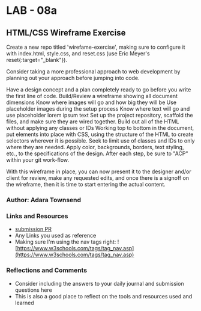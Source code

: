 # LAB - 08a

## HTML/CSS Wireframe Exercise

Create a new repo titled 'wirefame-exercise', making sure to configure it with index.html, style.css, and reset.css (use Eric Meyer's reset{:target="_blank"}).

Consider taking a more professional approach to web development by planning out your approach before jumping into code.

Have a design concept and a plan completely ready to go before you write the first line of code.
Build/Review a wireframe showing all document dimensions
Know where images will go and how big they will be
Use placeholder images during the setup process
Know where text will go and use placeholder lorem ipsum text
Set up the project repository, scaffold the files, and make sure they are wired together.
Build out all of the HTML without applying any classes or IDs
Working top to bottom in the document, put elements into place with CSS, using the structure of the HTML to create selectors wherever it is possible. Seek to limit use of classes and IDs to only where they are needed.
Apply color, backgrounds, borders, text styling, etc., to the specifications of the design.
After each step, be sure to "ACP" within your git work-flow.

With this wireframe in place, you can now present it to the designer and/or client for review, make any requested edits, and once there is a signoff on the wireframe, then it is time to start entering the actual content.

### Author: Adara Townsend

### Links and Resources
* [submission PR](http://xyz.com)
* Any Links you used as reference
* Making sure I'm using the nav tags right: ![https://www.w3schools.com/tags/tag_nav.asp](https://www.w3schools.com/tags/tag_nav.asp) 

### Reflections and Comments
* Consider including the answers to your daily journal and submission questions here
* This is also a good place to reflect on the tools and resources used and learned
